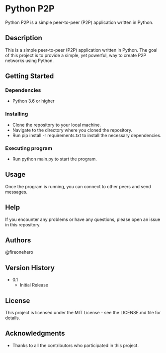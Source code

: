# Python P2P

Python P2P is a simple peer-to-peer (P2P) application written in Python.

## Description

This is a simple peer-to-peer (P2P) application written in Python. The goal of this project is to provide a simple, yet powerful, way to create P2P networks using Python.

## Getting Started

### Dependencies

* Python 3.6 or higher

### Installing

* Clone the repository to your local machine.
* Navigate to the directory where you cloned the repository.
* Run pip install -r requirements.txt to install the necessary dependencies.

### Executing program

* Run python main.py to start the program.

## Usage

Once the program is running, you can connect to other peers and send messages.

## Help

If you encounter any problems or have any questions, please open an issue in this repository.

## Authors

@fireonehero

## Version History

* 0.1
  * Initial Release

## License

This project is licensed under the MIT License - see the LICENSE.md file for details.

## Acknowledgments

* Thanks to all the contributors who participated in this project.
